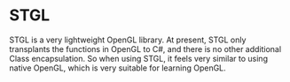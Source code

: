# STGL
STGL is a very lightweight OpenGL library. At present, STGL only transplants the functions in OpenGL to C#, and there is no other additional Class encapsulation. So when using STGL, it feels very similar to using native OpenGL, which is very suitable for learning OpenGL.
